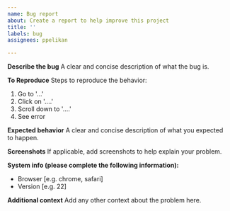 ```yaml
---
name: Bug report
about: Create a report to help improve this project
title: ''
labels: bug
assignees: ppelikan

---
```


**Describe the bug**
A clear and concise description of what the bug is.

**To Reproduce**
Steps to reproduce the behavior:
1. Go to '...'
2. Click on '....'
3. Scroll down to '....'
4. See error

**Expected behavior**
A clear and concise description of what you expected to happen.

**Screenshots**
If applicable, add screenshots to help explain your problem.

**System info (please complete the following information):**
 - Browser [e.g. chrome, safari]
 - Version [e.g. 22]

**Additional context**
Add any other context about the problem here.
